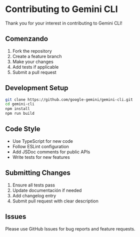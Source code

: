 # Contributing to Gemini CLI

Thank you for your interest in contributing to Gemini CLI!

## Comenzando

1. Fork the repository
2. Create a feature branch
3. Make your changes
4. Add tests if applicable
5. Submit a pull request

## Development Setup

```bash
git clone https://github.com/google-gemini/gemini-cli.git
cd gemini-cli
npm install
npm run build
```

## Code Style

- Use TypeScript for new code
- Follow ESLint configuration
- Add JSDoc comments for public APIs
- Write tests for new features

## Submitting Changes

1. Ensure all tests pass
2. Update documentación if needed
3. Add changelog entry
4. Submit pull request with clear description

## Issues

Please use GitHub Issues for bug reports and feature requests.
